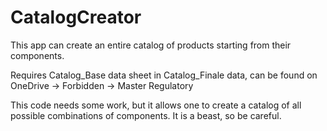 # CatalogCreator
This app can create an entire catalog of products starting from their components.

Requires Catalog_Base data sheet in Catalog_Finale data, can be found on OneDrive -> Forbidden -> Master Regulatory

This code needs some work, but it allows one to create a catalog of all possible combinations of components.  It is a beast, so be careful.
